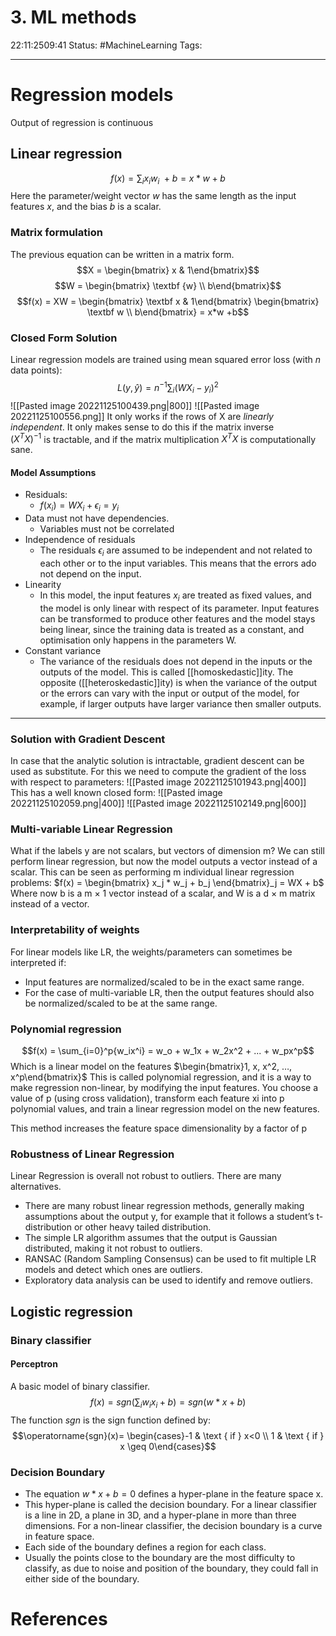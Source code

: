 # 3. ML methods
22:11:2509:41
Status:  #MachineLearning
Tags: 

---
# Regression models
Output of regression is continuous

## Linear regression
$$f(x) = \sum_i {x_i w_i }\ +b = x*w +b$$
Here the parameter/weight vector $w$ has the same length as the input features $x$, and the bias $b$ is a scalar.

### Matrix formulation 
The previous equation can be written in a matrix form. $$X = \begin{bmatrix} x & 1\end{bmatrix}$$ $$W = \begin{bmatrix} \textbf {w} \\ b\end{bmatrix}$$
$$f(x) = XW = \begin{bmatrix} \textbf  x & 1\end{bmatrix} \begin{bmatrix} \textbf  w \\ b\end{bmatrix} = x*w +b$$
### Closed Form Solution
Linear regression models are trained using mean squared error loss (with $n$ data points):
$$L(y, \hat{y})=n^{-1} \sum_i\left(W X_i-y_i\right)^2$$
![[Pasted image 20221125100439.png|800]]
![[Pasted image 20221125100556.png]]
It only works if the rows of X are *linearly independent*. It only makes sense to do this if the matrix inverse  
$(X^T X)^{−1}$ is tractable, and if the matrix multiplication $X^T X$ is computationally sane.

#### Model Assumptions
- Residuals:
	- $f(x_i) = WX_i + \epsilon_i = y_i$
- Data must not have dependencies.
	- Variables must not be correlated
- Independence of residuals
	-  The residuals $\epsilon_i$ are assumed to be independent and not related to each other or to the input variables. This means that the errors ado not depend on the input.
- Linearity
	- In this model, the input features $x_i$ are treated as fixed values, and the model is only linear with respect of its parameter. Input features can be transformed to produce other features and the model stays being linear, since the training data is treated as a constant, and optimisation only happens in the parameters W.
- Constant variance
	- The variance of the residuals does not depend in the inputs or the outputs of the model. This is called [[homoskedastic]]ity. The opposite ([[heteroskedastic]]ity) is when the variance of the output or the errors can vary with the input or output of the model, for example, if larger outputs have larger variance then smaller outputs.

---
### Solution with Gradient Descent
In case that the analytic solution is intractable, gradient descent can be used as substitute. For this we need to compute the gradient of the loss with respect to parameters:
![[Pasted image 20221125101943.png|400]]
This has a well known closed form:
![[Pasted image 20221125102059.png|400]]
![[Pasted image 20221125102149.png|600]]

### Multi-variable Linear Regression
What if the labels y are not scalars, but vectors of dimension m? We can still perform linear regression, but now the model outputs a vector instead of a scalar. This can be seen as performing m individual linear regression problems: $f(x) = \begin{bmatrix} x_j * w_j + b_j \end{bmatrix}_j = WX + b$ Where now b is a m × 1 vector instead of a scalar, and W is a d × m matrix instead of a vector.

### Interpretability of weights
For linear models like LR, the weights/parameters can sometimes be interpreted if:
-   Input features are normalized/scaled to be in the exact same range.
-   For the case of multi-variable LR, then the output features should also be normalized/scaled to be at the same range.
### Polynomial regression
$$f(x) = \sum_{i=0}^p{w_ix^i} = w_o + w_1x + w_2x^2 + ... + w_px^p$$
Which is a linear model on the features $\begin{bmatrix}1, x, x^2, …, x^p\end{bmatrix}$
This is called polynomial regression, and it is a way to make regression non-linear, by modifying the input features. You choose a value of p (using cross validation), transform each feature xi into p polynomial values, and train a linear regression model on the new features.

This method increases the feature space dimensionality by a factor of p

### Robustness of Linear Regression
Linear Regression is overall not robust to outliers. There are many alternatives.
-   There are many robust linear regression methods, generally making assumptions about the output y, for example that it follows a student’s t-distribution or other heavy tailed distribution.
-   The simple LR algorithm assumes that the output is Gaussian distributed, making it not robust to outliers.
-   RANSAC (Random Sampling Consensus) can be used to fit multiple LR models and detect which ones are outliers.
-   Exploratory data analysis can be used to identify and remove outliers.

## Logistic regression
### Binary classifier
#### Perceptron
A basic model of binary classifier. $$f(x) = sgn(\sum_iw_ix_i + b) = sgn(w*x+b)$$
The function $sgn$ is the sign function defined by:
$$\operatorname{sgn}(x)= \begin{cases}-1 & \text { if } x<0 \\ 1 & \text { if } x \geq 0\end{cases}$$
### Decision Boundary
- The equation $w*x+b = 0$ defines a hyper-plane in the feature space x.
- This hyper-plane is called the decision boundary. For a linear classifier is a line in 2D, a plane in 3D, and a hyper-plane in more than three dimensions. For a non-linear classifier, the decision boundary is a curve in feature space.
- Each side of the boundary defines a region for each class.
- Usually the points close to the boundary are the most difficulty to classify, as due to noise and position of the boundary, they could fall in either side of the boundary.
# References